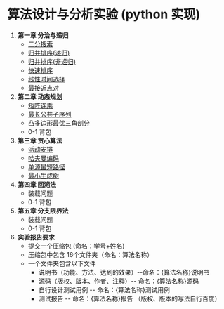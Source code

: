 # 算法设计与分析实验 (python 实现)
1. **第一章 分治与递归**
    - [二分搜索](./chapter1/binary_search.py)
    - [归并排序(递归)](./chapter1/merge_sort.py)
    - [归并排序(非递归)](./chapter1/merge_sort_noRecursion.py)
    - [快速排序](./chapter1/quick_sort.py)
    - [线性时间选择](./chapter1/线性时间选择.py)
    - [最接近点对](./chapter1/最接近点对.py)
2. **第二章 动态规划**
    - [矩阵连乘](./chapter2/矩阵连乘.py)
    - [最长公共子序列](./chapter2/最长公共子序列.py)
    - [凸多边形最优三角剖分](./chapter2/凸多边形最优三角剖分.py)
    - 0-1 背包
3. **第三章 贪心算法**
    - [活动安排](./chapter3/活动安排.py)
    - [哈夫曼编码](./chapter3/huffman.py)
    - [单源最短路径](./chapter3/单源最短路径.py)
    - [最小生成树](./chapter3/最小生成树.py)
4. **第四章 回溯法**
    - 装载问题
    - 0-1 背包
5. **第五章 分支限界法**
    - 装载问题
    - 0-1 背包
6. **实验报告要求**
    - 提交一个压缩包 (命名：学号+姓名)
    - 压缩包中包含 16个文件夹（命名：算法名称）
    - 一个文件夹包含以下文件
        - 说明书（功能、方法、达到的效果）--命名：{算法名称}说明书
        - 源码（版权、版本、作者、注释）-- 命名：{算法名称}源码
        - 自行设计测试用例 -- 命名：{算法名称}测试用例
        - 测试报告 -- 命名：{算法名称}报告
    （版权、版本的写法自行百度）